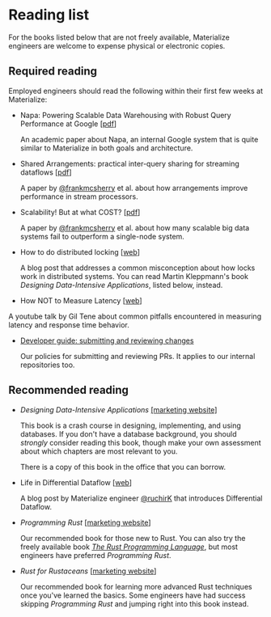 # Reading list

For the books listed below that are not freely available, Materialize engineers
are welcome to expense physical or electronic copies.

## Required reading

Employed engineers should read the following within their first few weeks at
Materialize:

* Napa: Powering Scalable Data Warehousing with Robust Query Performance at Google
  [[pdf](http://www.vldb.org/pvldb/vol14/p2986-sankaranarayanan.pdf)]

  An academic paper about Napa, an internal Google system that is quite similar
  to Materialize in both goals and architecture.

* Shared Arrangements: practical inter-query sharing for streaming dataflows
  [[pdf](https://vldb.org/pvldb/vol13/p1793-mcsherry.pdf)]

  A paper by [@frankmcsherry](https://github.com/frankmcsherry) et al. about
  how arrangements improve performance in stream processors.

* Scalability! But at what COST?
  [[pdf](https://www.usenix.org/system/files/conference/hotos15/hotos15-paper-mcsherry.pdf)]

  A paper by [@frankmcsherry](https://github.com/frankmcsherry) et al. about
  how many scalable big data systems fail to outperform a single-node system.

* How to do distributed locking
  [[web](https://martin.kleppmann.com/2016/02/08/how-to-do-distributed-locking.html)]

  A blog post that addresses a common misconception about how locks work in
  distributed systems. You can read Martin Kleppmann's book *Designing
  Data-Intensive Applications*, listed below, instead.

* How NOT to Measure Latency [[web](https://www.youtube.com/watch?v=lJ8ydIuPFeU)]

A youtube talk by Gil Tene about common pitfalls encountered in measuring
latency and response time behavior.

* [Developer guide: submitting and reviewing changes](guide-changes.md)

  Our policies for submitting and reviewing PRs. It applies to our internal
  repositories too.

## Recommended reading

* *Designing Data-Intensive Applications* [[marketing website]](https://dataintensive.net)

  This book is a crash course in designing, implementing, and using databases.
  If you don't have a database background, you should *strongly* consider
  reading this book, though make your own assessment about which chapters are
  most relevant to you.

  There is a copy of this book in the office that you can borrow.

* Life in Differential Dataflow [[web](https://materialize.com/life-in-differential-dataflow/)]

  A blog post by Materialize engineer [@ruchirK](https://github.com/ruchirK)
  that introduces Differential Dataflow.

* *Programming Rust* [[marketing website](https://www.oreilly.com/library/view/programming-rust-2nd/9781492052586/)]

  Our recommended book for those new to Rust. You can also try the freely
  available book [*The Rust Programming Language*](https://doc.rust-lang.org/book/),
  but most engineers have preferred *Programming Rust*.

* *Rust for Rustaceans* [[marketing website](https://rust-for-rustaceans.com)]

  Our recommended book for learning more advanced Rust techniques once you've
  learned the basics. Some engineers have had success skipping *Programming
  Rust* and jumping right into this book instead.
